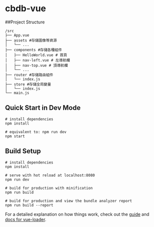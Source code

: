 # cbdb-vue
##Project Structure

```
/src
├── App.vue
├── assets #存儲圖像等資源
│   └── ... 
├── components #存儲各種組件
│   ├── HelloWorld.vue # 首頁
│   ├── nav-left.vue # 左導航欄
│   ├── nav-top.vue # 頂導航欄
│   └── ...
├── router #存儲路由組件
│   └── index.js 
├── store #存儲全局變量
│   └── index.js 
└── main.js

```

## Quick Start in Dev Mode
``` 
# install dependencies
npm install

# equivalent to: npm run dev
npm start

```

## Build Setup

``` 
# install dependencies
npm install

# serve with hot reload at localhost:8080
npm run dev

# build for production with minification
npm run build

# build for production and view the bundle analyzer report
npm run build --report
```

For a detailed explanation on how things work, check out the [guide](http://vuejs-templates.github.io/webpack/) and [docs for vue-loader](http://vuejs.github.io/vue-loader).

